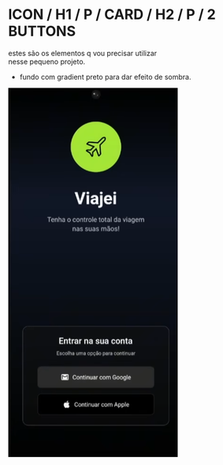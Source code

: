 # ICON / H1 / P / CARD / H2 / P / 2 BUTTONS
estes são os elementos q vou precisar utilizar <br>
nesse pequeno projeto.

- fundo com gradient preto para dar efeito de sombra.


![alt text](/src/assests/layout/layoutsImg/design.png)